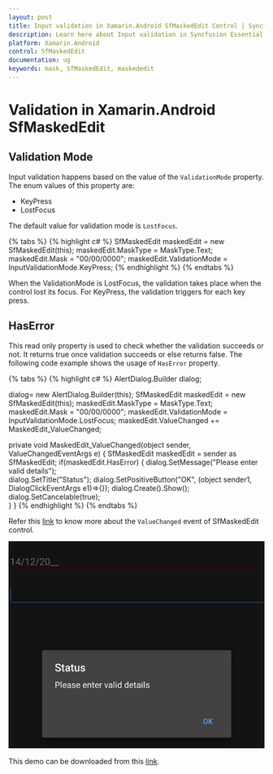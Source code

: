```yaml
---
layout: post
title: Input validation in Xamarin.Android SfMaskedEdit Control | Syncfusion
description: Learn here about Input validation in Syncfusion Essential Xamarin.Android SfMaskedEdit Control, its elements, and more.
platform: Xamarin.Android
control: SfMaskedEdit
documentation: ug 
keywords: mask, SfMaskedEdit, maskededit
---
```


# Validation in Xamarin.Android SfMaskedEdit

## Validation Mode

Input validation happens based on the value of the `ValidationMode` property. The enum values of this property are:

* KeyPress
* LostFocus

The default value for validation mode is `LostFocus`.

{% tabs %}
{% highlight c# %}
SfMaskedEdit maskedEdit = new SfMaskedEdit(this);
maskedEdit.MaskType = MaskType.Text;
maskedEdit.Mask = "00/00/0000";
maskedEdit.ValidationMode = InputValidationMode.KeyPress;
{% endhighlight %}
{% endtabs %}

When the ValidationMode is LostFocus, the validation takes place when the control lost its focus. For KeyPress, the validation triggers for each key press.

## HasError

This read only property is used to check whether the validation succeeds or not. It returns true once validation succeeds or else returns false. The following code example shows the usage of `HasError` property.

{% tabs %}
{% highlight c# %}
AlertDialog.Builder dialog;

dialog= new AlertDialog.Builder(this);
SfMaskedEdit maskedEdit = new SfMaskedEdit(this);
maskedEdit.MaskType = MaskType.Text;
maskedEdit.Mask = "00/00/0000";
maskedEdit.ValidationMode = InputValidationMode.LostFocus;
maskedEdit.ValueChanged += MaskedEdit_ValueChanged;


private void MaskedEdit_ValueChanged(object sender, ValueChangedEventArgs e)
{
    SfMaskedEdit maskedEdit = sender as SfMaskedEdit;
    if(maskedEdit.HasError)
    {
        dialog.SetMessage("Please enter valid details");             
        dialog.SetTitle("Status");
        dialog.SetPositiveButton("OK", (object sender1, DialogClickEventArgs e1)=>{});
        dialog.Create().Show();
        dialog.SetCancelable(true);   
    }
}
{% endhighlight %}
{% endtabs %}


Refer this [link](Events#valuechanged-event) to know more about the `ValueChanged` event of SfMaskedEdit control.

![Xamarin.Android SfMaskedEdit validation](SfMaskedEditImages/Validation.png)

This demo can be downloaded from this [link](http://files2.syncfusion.com/Xamarin.Android/Samples/MaskedEdit_Validation.zip).
